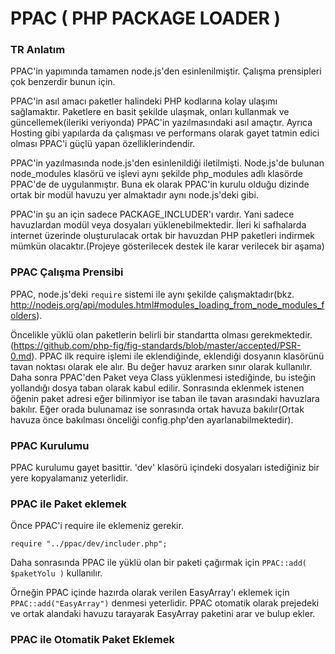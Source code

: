 # PPAC ( PHP PACKAGE LOADER )
### TR Anlatım

PPAC'in yapımında tamamen node.js'den esinlenilmiştir. Çalışma prensipleri çok benzerdir bunun için.

PPAC'in asıl amacı paketler halindeki PHP kodlarına kolay ulaşımı sağlamaktır. Paketlere en basit şekilde ulaşmak, onları kullanmak ve güncellemek(ileriki veriyonda) PPAC'in yazılmasındaki asıl amaçtır. Ayrıca Hosting gibi yapılarda da çalışması ve performans olarak gayet tatmin edici olması PPAC'i güçlü yapan özelliklerindendir.

PPAC'in yazılmasında node.js'den esinlenildiği iletilmişti. Node.js'de bulunan node_modules klasörü ve işlevi aynı şekilde php_modules adlı klasörde PPAC'de de uygulanmıştır. Buna ek olarak PPAC'in kurulu olduğu dizinde ortak bir modül havuzu yer almaktadır aynı node.js'deki gibi.

PPAC'in şu an için sadece PACKAGE_INCLUDER'ı vardır. Yani sadece havuzlardan modül veya dosyaları yüklenebilmektedir. İleri ki safhalarda internet üzerinde oluşturulacak ortak bir havuzdan PHP paketleri indirmek mümkün olacaktır.(Projeye gösterilecek destek ile karar verilecek bir aşama)

### PPAC Çalışma Prensibi
PPAC, node.js'deki ```require``` sistemi ile aynı şekilde çalışmaktadır(bkz. http://nodejs.org/api/modules.html#modules_loading_from_node_modules_folders).

Öncelikle yüklü olan paketlerin belirli bir standartta olması gerekmektedir.(https://github.com/php-fig/fig-standards/blob/master/accepted/PSR-0.md). PPAC ilk require işlemi ile eklendiğinde, eklendiği dosyanın klasörünü tavan noktası olarak ele alır. Bu değer havuz ararken sınır olarak kullanılır. Daha sonra PPAC'den Paket veya Class yüklenmesi istediğinde, bu isteğin yollandığı dosya taban olarak kabul edilir. Sonrasında eklenmek istenen öğenin paket adresi eğer bilinmiyor ise taban ile tavan arasındaki havuzlara bakılır. Eğer orada bulunamaz ise sonrasında ortak havuza bakılır(Ortak havuza önce bakılması önceliği config.php'den ayarlanabilmektedir).

### PPAC Kurulumu
PPAC kurulumu gayet basittir. 'dev' klasörü içindeki dosyaları istediğiniz bir yere kopyalamanız yeterlidir.

### PPAC ile Paket eklemek
Önce PPAC'i require ile eklemeniz gerekir.
```
require "../ppac/dev/includer.php";
```
Daha sonrasında PPAC ile yüklü olan bir paketi çağırmak için
```PPAC::add( $paketYolu )```
kullanılır.

Örneğin PPAC içinde hazırda olarak verilen EasyArray'ı eklemek için ```PPAC::add("EasyArray")``` denmesi yeterlidir. PPAC otomatik olarak prejedeki ve ortak alandaki havuzu tarayarak EasyArray paketini arar ve bulup ekler.

### PPAC ile Otomatik Paket Eklemek